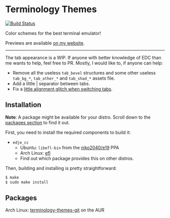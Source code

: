 # Terminology Themes

[![Build Status](https://travis-ci.org/sylveon/terminology-themes.svg?branch=master)](https://travis-ci.org/sylveon/terminology-themes)

Color schemes for the best terminal emulator!

Previews are available [on my website](https://charlesmilette.net/terminology-themes).

------------------------

The tab appearance is a WIP. If anyone with better knowledge of EDC than me wants to help, feel free to PR. Mostly, I would like to, if anyone can help:
- Remove all the useless `tab_bevel` structures and some other useless `tab_bg_*`, `tab_other_*` and `tab_shad_*` assets file.
- Add a little | separator between tabs.
- Fix a [little alignment glitch when switching tabs](http://i.imgur.com/Vok8agA.gif).

## Installation

**Note**: A package might be available for your distro. Scroll down to the [packages section](#packages) to find it out.

First, you need to install the required components to build it:

 - `edje_cc`
   - Ubuntu: `libefl-bin` from the [niko2040/e19](https://launchpad.net/~niko2040/+archive/ubuntu/e19) PPA
   - Arch Linux: [efl](https://www.archlinux.org/packages/extra/x86_64/efl/)
   - Find out which package provides this on other distros.

Then, building and installing is pretty straightforward:
```sh
$ make
$ sudo make install
```

## Packages

Arch Linux: [terminology-themes-git](https://aur.archlinux.org/packages/terminology-themes-git/) on the AUR
